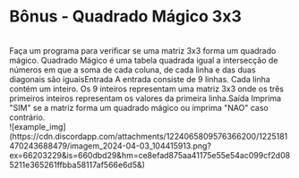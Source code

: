 # Bônus - Quadrado Mágico 3x3

<br>
Faça um programa para verificar se uma matriz 3x3 forma um quadrado mágico.
Quadrado Mágico é uma tabela quadrada igual a intersecção de números em que a soma de cada coluna, de cada linha e das duas diagonais são iguaisEntrada
A entrada consiste de 9 linhas. Cada linha contém um inteiro. Os 9 inteiros representam uma matriz 3x3 onde os três primeiros inteiros representam os valores da primeira linha.Saída
Imprima "SIM" se a matriz forma um quadrado mágico ou imprima "NAO" caso contrário.

<br>
![example_img](https://cdn.discordapp.com/attachments/1224065809576366200/1225181470243688479/imagem_2024-04-03_104415913.png?ex=66203229&is=660dbd29&hm=ce8efad875aa41175e55e54ac099cf2d085211e365261ffbba58117af566e6d5&)
